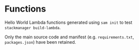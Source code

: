 # Functions

Hello World Lambda functions generated using `sam init` to test `stackmanager build-lambda`.

Only the main source code and manifest (e.g. `requirements.txt`, `packages.json`) have been retained.